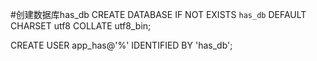 #创建数据库has_db
CREATE DATABASE IF NOT EXISTS `has_db` DEFAULT CHARSET utf8 COLLATE utf8_bin;

CREATE USER app_has@'%' IDENTIFIED BY 'has_db';
